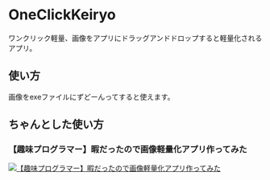 # OneClickKeiryo
ワンクリック軽量、画像をアプリにドラッグアンドドロップすると軽量化されるアプリ。

## 使い方

画像をexeファイルにずどーんってすると使えます。

## ちゃんとした使い方
### 【趣味プログラマー】暇だったので画像軽量化アプリ作ってみた
[![【趣味プログラマー】暇だったので画像軽量化アプリ作ってみた](http://img.youtube.com/vi/2Zc-rvRp_0w/0.jpg)](https://www.youtube.com/watch?v=2Zc-rvRp_0w)
